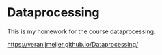 # Dataprocessing
This is my homework for the course dataprocessing.

https://veranijmeijer.github.io/Dataprocessing/
